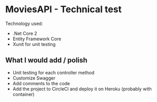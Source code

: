 # MoviesAPI - Technical test
Technology used:
- .Net Core 2
- Entity Framework Core
- Xunit for unit testing

## What I would add / polish
- Unit testing for each controller method
- Customize Swagger
- Add comments to the code
- Add the project to CircleCI and deploy it on Heroku (probably with container)
